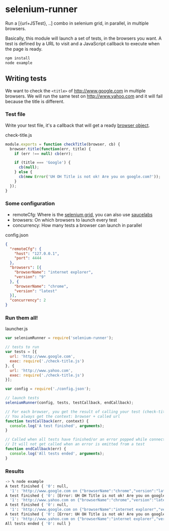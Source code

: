 selenium-runner
===============

Run a [{url+JSTest}, ..] combo in selenium grid, in parallel, in multiple browsers.

Basically, this module will launch a set of tests, in the browsers you want.
A test is defined by a URL to visit and a JavaScript callback to execute when the page
is ready.

```bash
npm install
node example
```

## Writing tests

We want to check the `<title>` of http://www.google.com in multiple browsers.
We will run the same test on http://www.yahoo.com and it will fail because the title
is different.

### Test file

Write your test file, it's a callback that will get a ready [browser object](https://github.com/admc/wd/).

check-title.js
```js
module.exports = function checkTitle(browser, cb) {
  browser.title(function(err, title) {
    if (err !== null) cb(err);

    if (title === 'Google') {
      cb(null);
    } else {
      cb(new Error('UH OH Title is not ok! Are you on google.com?'));
    }
  });
}
```
### Some configuration

* remoteCfg: Where is the [selenium grid](http://code.google.com/p/selenium/wiki/Grid2), you can
also use [saucelabs](https://saucelabs.com/)
* browsers: On which browsers to launch every test
* concurrency: How many tests a browser can launch in parallel

config.json
```json
{
  "remoteCfg": {
    "host": "127.0.0.1",
    "port": 4444
  },
  "browsers": [{
    "browserName": "internet explorer",
    "version": "9"
  }, {
    "browserName": "chrome",
    "version": "latest"
  }],
  "concurrency": 2
}
```

### Run them all!

launcher.js
```js
var seleniumRunner = require('selenium-runner');

// tests to run
var tests = [{
  url: 'http://www.google.com',
  exec: require('./check-title.js')
}, {
  url: 'http://www.yahoo.com',
  exec: require('./check-title.js')
}];

var config = require('./config.json');

// launch tests
seleniumRunner(config, tests, testCallback, endCallback);

// For each browser, you get the result of calling your test (check-title) here
// You always get the context: browser + called url
function testCallback(err, context) {
  console.log('A test finished', arguments);
}

// Called when all tests have finished/or an error popped while connecting to the grid
// It will not get called when an error is emitted from a test
function endCallback(err) {
  console.log('All tests ended', arguments);
}
```

### Results

```bash
-> % node example
A test finished { '0': null,
  '1': 'http://www.google.com on {"browserName":"chrome","version":"latest"}' }
A test finished { '0': [Error: UH OH Title is not ok! Are you on google.com?],
  '1': 'http://www.yahoo.com on {"browserName":"chrome","version":"latest"}' }
A test finished { '0': null,
  '1': 'http://www.google.com on {"browserName":"internet explorer","version":"8"}' }
A test finished { '0': [Error: UH OH Title is not ok! Are you on google.com?],
  '1': 'http://www.yahoo.com on {"browserName":"internet explorer","version":"8"}' }
All tests ended { '0': null }
```